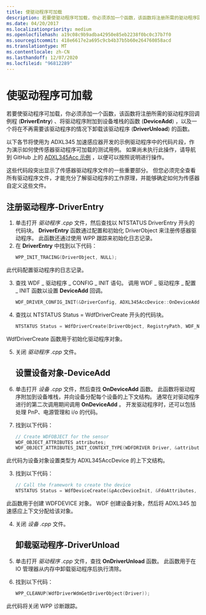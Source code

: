 ```yaml
---
title: 使驱动程序可加载
description: 若要使驱动程序可加载，你必须添加一个函数，该函数将注册所需的驱动程序回调例程 (DriverEntry) 、将驱动程序附加到设备堆栈的函数 (DeviceAdd) ，以及一个将在不再需要该驱动程序的情况下卸载该驱动程序 (DriverUnload) 的函数。
ms.date: 04/20/2017
ms.localizationpriority: medium
ms.openlocfilehash: a19c08c9b9adba42950e85eb2238f0bc0c37b7f0
ms.sourcegitcommit: 418e6617e2a695c9cb4b37b5b60e264760858acd
ms.translationtype: MT
ms.contentlocale: zh-CN
ms.lasthandoff: 12/07/2020
ms.locfileid: "96812289"
---
```

# <a name="make-the-driver-loadable"></a>使驱动程序可加载


若要使驱动程序可加载，你必须添加一个函数，该函数将注册所需的驱动程序回调例程 (**DriverEntry**) 、将驱动程序附加到设备堆栈的函数 (**DeviceAdd**) ，以及一个将在不再需要该驱动程序的情况下卸载该驱动程序 (**DriverUnload**) 的函数。

以下各节将使用为 ADXL345 加速感应器开发的示例驱动程序中的代码片段，作为演示如何使传感器驱动程序可加载的测试用例。 如果尚未执行此操作，请导航到 GitHub 上的 [ADXL345Acc 示例](https://github.com/Microsoft/Windows-driver-samples/tree/1fbea08887e10e087c3f6bb0be8968e29e20cc84/sensors/ADXL345Acc) ，以便可以按照说明进行操作。

这些代码段突出显示了传感器驱动程序文件的一些重要部分。 但您必须完全查看所有驱动程序文件，才能充分了解驱动程序的工作原理，并能够确定如何为传感器自定义这些文件。

## <a name="register-the-driver---driverentry"></a>注册驱动程序-DriverEntry


1. 单击打开 *驱动程序 .cpp* 文件，然后查找以 NTSTATUS DriverEntry 开头的代码块。 **DriverEntry** 函数通过配置和初始化 DriverObject 来注册传感器驱动程序。 此函数还通过使用 WPP 跟踪来初始化日志记录。
2. 在 **DriverEntry** 中找到以下代码：
   ```cpp
   WPP_INIT_TRACING(DriverObject, NULL);
   ```

此代码配置驱动程序的日志记录。

3. 查找 WDF \_ 驱动程序 \_ CONFIG \_ INIT 语句。 调用 WDF \_ 驱动程序 \_ 配置 \_ INIT 函数以设置 **DeviceAdd** 回调。
   ```cpp
   WDF_DRIVER_CONFIG_INIT(&DriverConfig, ADXL345AccDevice::OnDeviceAdd);
   ```

4. 查找以 NTSTATUS Status = WdfDriverCreate 开头的代码块。
   ```cpp
   NTSTATUS Status = WdfDriverCreate(DriverObject, RegistryPath, WDF_NO_OBJECT_ATTRIBUTES, &DriverConfig, WDF_NO_HANDLE);
   ```

WdfDriverCreate 函数用于初始化驱动程序对象。

5. 关闭 *驱动程序 .cpp* 文件。
   ## <a name="set-up-the-device-object---deviceadd"></a>设置设备对象-DeviceAdd


6. 单击打开 *设备 .cpp* 文件，然后查找 **OnDeviceAdd** 函数。 此函数将驱动程序附加到设备堆栈，并向设备分配每个设备的上下文结构。 通常在对驱动程序进行的第二次调用期间调用 **OnDeviceAdd** 。 开发驱动程序时，还可以包括处理 PnP、电源管理和 i/o 的代码。
7. 找到以下代码：
   ```cpp
   // Create WDFOBJECT for the sensor
   WDF_OBJECT_ATTRIBUTES attributes;
   WDF_OBJECT_ATTRIBUTES_INIT_CONTEXT_TYPE(WDFDRIVER Driver, &attributes, ADXL345AccDevice);
   ```

此代码为设备对象设置类型为 ADXL345AccDevice 的上下文结构。

3. 找到以下代码：
   ```cpp
   // Call the framework to create the device
   NTSTATUS Status = WdfDeviceCreate(&pAccDeviceInit, &FdoAttributes, &Device);
   ```

此函数用于创建 WDFDEVICE 对象。 WDF 创建设备对象，然后将 ADXL345 加速感应上下文分配给该对象。

4. 关闭 *设备 .cpp* 文件。
   ## <a name="unload-the-driver---driverunload"></a>卸载驱动程序-DriverUnload


5. 单击打开 *驱动程序 .cpp* 文件，查找 **OnDriverUnload** 函数。 此函数用于在 IO 管理器从内存中卸载驱动程序后执行清除。
6. 找到以下代码：
   ```cpp
   WPP_CLEANUP(WdfDriverWdmGetDriverObject(Driver));
   ```

此代码将关闭 WPP 诊断跟踪。

 

 




